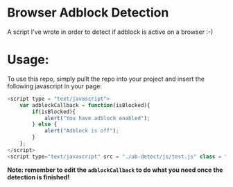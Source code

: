 # Browser Adblock Detection
A script I've wrote in order to detect if adblock is active on a browser :-)

# Usage:
To use this repo, simply pullt the repo into your project and insert the following javascript in your page:
```javascript
<script type = "text/javascript">
    var adblockCallback = function(isBlocked){
        if(isBlocked){
            alert("You have adblock enabled");
        } else {
            alert("Adblock is off");
        }
    };
</script>
<script type="text/javascript" src = "./ab-detect/js/test.js" class = "adBlockTest"></script><div id = "ab-detect"></div>
```

**Note: remember to edit the `adblockCallback` to do what you need once the detection is finished!**
